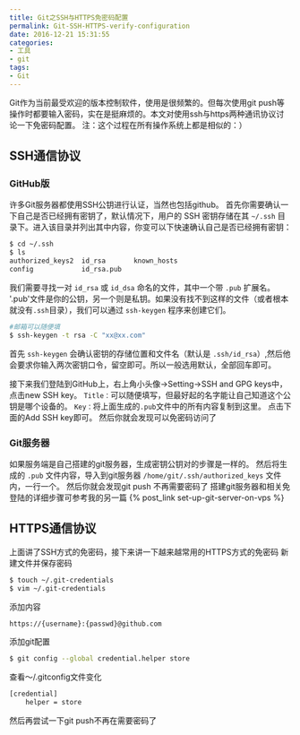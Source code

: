 ```yaml
---
title: Git之SSH与HTTPS免密码配置
permalink: Git-SSH-HTTPS-verify-configuration
date: 2016-12-21 15:31:55
categories:
- 工具
- git
tags:
- Git
---
```

Git作为当前最受欢迎的版本控制软件，使用是很频繁的。但每次使用git push等操作时都要输入密码，实在是挺麻烦的。本文对使用ssh与https两种通讯协议讨论一下免密码配置。
注：这个过程在所有操作系统上都是相似的：）
<!--more -->
## SSH通信协议
### GitHub版
许多Git服务器都使用SSH公钥进行认证，当然也包括github。
首先你需要确认一下自己是否已经拥有密钥了，默认情况下，用户的 SSH 密钥存储在其 `~/.ssh` 目录下。进入该目录并列出其中内容，你变可以下快速确认自己是否已经拥有密钥：
```bash
$ cd ~/.ssh
$ ls
authorized_keys2  id_rsa       known_hosts
config            id_rsa.pub
```
我们需要寻找一对 `id_rsa` 或 `id_dsa` 命名的文件，其中一个带 `.pub` 扩展名。 '.pub'文件是你的公钥，另一个则是私钥。如果没有找不到这样的文件（或者根本就没有`.ssh`目录），我们可以通过 `ssh-keygen` 程序来创建它们。
```bash
#邮箱可以随便填
$ ssh-keygen -t rsa -C "xx@xx.com"
```
首先 `ssh-keygen` 会确认密钥的存储位置和文件名（默认是 `.ssh/id_rsa`）,然后他会要求你输入两次密钥口令，留空即可。所以一般选用默认，全部回车即可。

接下来我们登陆到GitHub上，右上角小头像->Setting->SSH and GPG keys中，点击new SSH key。
`Title：`可以随便填写，但最好起的名字能让自己知道这个公钥是哪个设备的。
`Key：`将上面生成的`.pub`文件中的所有内容复制到这里。
点击下面的Add SSH key即可。
然后你就会发现可以免密码访问了
### Git服务器
如果服务端是自己搭建的git服务器，生成密钥公钥对的步骤是一样的。
然后将生成的 `.pub` 文件内容，导入到git服务器 `/home/git/.ssh/authorized_keys` 文件内，一行一个。
然后你就会发现git push 不再需要密码了
搭建git服务器和相关免登陆的详细步骤可参考我的另一篇 {% post_link set-up-git-server-on-vps %}

## HTTPS通信协议
上面讲了SSH方式的免密码，接下来讲一下越来越常用的HTTPS方式的免密码
新建文件并保存密码
```bash
$ touch ~/.git-credentials
$ vim ~/.git-credentials
```
添加内容
```bash
https://{username}:{passwd}@github.com
```
添加git配置
```bash
$ git config --global credential.helper store
```
查看～/.gitconfig文件变化
```xml
[credential]
    helper = store
```
然后再尝试一下git push不再在需要密码了
